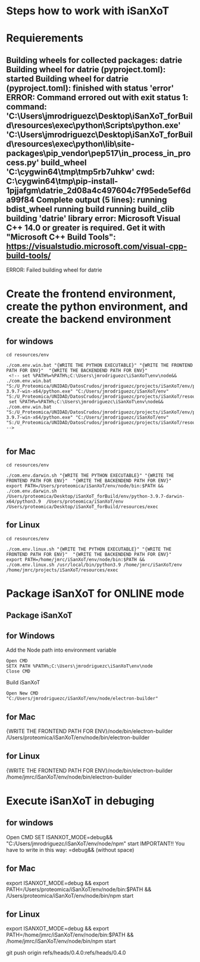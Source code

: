 # Steps how to work with iSanXoT

# Requierements

Building wheels for collected packages: datrie
  Building wheel for datrie (pyproject.toml): started
  Building wheel for datrie (pyproject.toml): finished with status 'error'
  ERROR: Command errored out with exit status 1:
   command: 'C:\Users\jmrodriguezc\Desktop\iSanXoT_forBuild\resources\exec\python\Scripts\python.exe' 'C:\Users\jmrodriguezc\Desktop\iSanXoT_forBuild\resources\exec\python\lib\site-packages\pip\_vendor\pep517\in_process\_in_process.py' build_wheel 'C:\cygwin64\tmp\tmp5rb7uhkw'
       cwd: C:\cygwin64\tmp\pip-install-1pjjafgm\datrie_2d08a4c497604c7f95ede5ef6da99f84
  Complete output (5 lines):
  running bdist_wheel
  running build
  running build_clib
  building 'datrie' library
  error: Microsoft Visual C++ 14.0 or greater is required. Get it with "Microsoft C++ Build Tools": https://visualstudio.microsoft.com/visual-cpp-build-tools/
  ----------------------------------------
  ERROR: Failed building wheel for datrie



# Create the frontend environment, create the python environment, and create the backend environment
## for windows

```
cd resources/env

./com.env.win.bat "{WRITE THE PYTHON EXECUTABLE}" "{WRITE THE FRONTEND PATH FOR ENV}"  "{WRITE THE BACKENDEND PATH FOR ENV}"
 <!-- set %PATH%=%PATH%;C:\Users\jmrodriguezc\iSanXoT\env\node&& ./com.env.win.bat "S:/U_Proteomica/UNIDAD/DatosCrudos/jmrodriguezc/projects/iSanXoT/env/python-3.9.7-win-x64/python.exe" "C:/Users/jmrodriguezc/iSanXoT/env" "S:/U_Proteomica/UNIDAD/DatosCrudos/jmrodriguezc/projects/iSanXoT/resources/exec"
 set %PATH%=%PATH%;C:\Users\jmrodriguezc\iSanXoT\env\node&& ./com.env.win.bat "S:/U_Proteomica/UNIDAD/DatosCrudos/jmrodriguezc/projects/iSanXoT/env/python-3.9.7-win-x64/python.exe" "C:/Users/jmrodriguezc/iSanXoT/env" "S:/U_Proteomica/UNIDAD/DatosCrudos/jmrodriguezc/projects/iSanXoT/resources/exec" -->


```
## for Mac

```
cd resources/env

./com.env.darwin.sh "{WRITE THE PYTHON EXECUTABLE}" "{WRITE THE FRONTEND PATH FOR ENV}"  "{WRITE THE BACKENDEND PATH FOR ENV}"
export PATH=/Users/proteomica/iSanXoT/env/node/bin:$PATH && ./com.env.darwin.sh /Users/proteomica/Desktop/iSanXoT_forBuild/env/python-3.9.7-darwin-x64/python3.9  /Users/proteomica/iSanXoT/env  /Users/proteomica/Desktop/iSanXoT_forBuild/resources/exec
```

## for Linux
```
cd resources/env

./com.env.linux.sh "{WRITE THE PYTHON EXECUTABLE}" "{WRITE THE FRONTEND PATH FOR ENV}"  "{WRITE THE BACKENDEND PATH FOR ENV}"
export PATH=/home/jmrc/iSanXoT/env/node/bin:$PATH && ./com.env.linux.sh /usr/local/bin/python3.9 /home/jmrc/iSanXoT/env /home/jmrc/projects/iSanXoT/resources/exec
```

# Package iSanXoT for ONLINE mode

## Package iSanXoT

## for Windows

Add the Node path into environment variable
```
Open CMD
SETX PATH %PATH%;C:\Users\jmrodriguezc\iSanXoT\env\node
Close CMD
```

Build iSanXoT
```
Open New CMD
"C:/Users/jmrodriguezc/iSanXoT/env/node/electron-builder"
```

## for Mac
{WRITE THE FRONTEND PATH FOR ENV}/node/bin/electron-builder
/Users/proteomica/iSanXoT/env/node/bin/electron-builder

## for Linux
{WRITE THE FRONTEND PATH FOR ENV}/node/bin/electron-builder
/home/jmrc/iSanXoT/env/node/bin/electron-builder


# Execute iSanXoT in debuging

## for windows
Open CMD
SET ISANXOT_MODE=debug&& "C:/Users/jmrodriguezc/iSanXoT/env/node/npm" start
IMPORTANT!! You have to write in this way:
=debug&& (without space)

## for Mac
export ISANXOT_MODE=debug && export PATH=/Users/proteomica/iSanXoT/env/node/bin:$PATH && /Users/proteomica/iSanXoT/env/node/bin/npm start 

## for Linux
export ISANXOT_MODE=debug && export PATH=/home/jmrc/iSanXoT/env/node/bin:$PATH && /home/jmrc/iSanXoT/env/node/bin/npm start


 git push origin refs/heads/0.4.0:refs/heads/0.4.0

